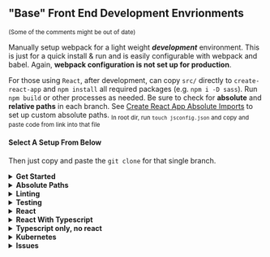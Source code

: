 ## "Base" Front End Development Envrionments

<sub>(Some of the comments might be out of
date)</sub>

Manually setup webpack for a light weight <em><strong>development</strong></em>
environment. This is just for a quick install & run and is easily configurable
with webpack and babel. Again, <strong>webpack configuration is not set up for
production</strong>.

For those using `React`, after development, can copy `src/` directly
to `create-react-app` and `npm install` all required packages
(e.g. `npm i -D sass`). Run `npm build` or other processes as needed.
Be sure to check for <strong>absolute</strong> and
<strong>relative paths</strong> in each branch. See
[Create React App Absolute Imports](https://create-react-app.dev/docs/importing-a-component/#absolute-imports)
to set up custom absolute paths. <sub>In root dir, run `touch jsconfig.json`
and copy and paste code from link into that file</sub>

#### Select A Setup From Below

Then just copy and paste the `git clone` for that single
branch.

<details>

<summary><strong>Get Started</strong></summary>

<sub>(Third party package updates may show errors. I will try to update this repo as often as I can.)</sub>

run `npm i` then `npm start` and go to `localhost:3000`.<br />
Uses `webpack-dev-server` for auto reloads on save.<br/>
Aboslute paths are set to `src` in `webpack.config.js` for
`main`, the other branches use `babel.config.js` to set
absolute routes.

Sass is already setup.

`Branch: main` is only html, js, and scss.

<strong>
Be sure to check the repository name for whether or not `SSH` or `https` is used in 
the copy and paste commands.
</strong>
<br />

To get all of the branches:
(To change directory name while cloning, add new name after repo):

```sh
git clone git@github.com:justin0979/devconfig.git new_name
```

For only the main branch:

```sh
git clone --branch main --single-branch --depth 1 https://github.com/justin0979/devconfig.git
```

To change favicon, add new favicon to `public` directory and change path to that favicon
in `plugins: [new HtmlWebpackPlugin({favicon: <new_favicon>})]` in both
`config/webpack.dev.js` and `config/webpack.prog.js`.

<hr />
</details>

<details>
<summary><b>Absolute Paths</b></summary>

If copying `src/` directly to `create-react-app`, be sure to either check each import
path **or** be sure to add `jsconfig.json` file to `create-react-app`. In `jsonconfig.json`:

```javascript
{
  "compilerOptions": {
    "baseUrl": "src"
  },
  "include": ["src"]
}
```

If above does not work, try `"include": ["./src"]` instead of `"include": ["src"]`.

</details>

<details>
<summary><b>Linting</b></summary>

Done through `webpack`. To disable, comment out or delete
the appropriate plugins in `config/webpack.common.js`.

For `.scss` files: [stylelint](https://stylelint.io/) <br />
For SCSS linting in all branches, the only setup is from the
[Getting started](https://stylelint.io/user-guide/get-started)
section from the docs.

</details>

<details>
<summary><b>Testing</b></summary>

Setup `jest` to not throw errors for importing .svg files, use mock files.

In the root directory, run:

```sh
mkdir __mocks__
```

Add mock files:

```sh
touch __mocks__/fileMock.js __mocks__/styleMock.js
```

Add to `fileMock.js`:

```javascript
module.exports = "test-file-stub";
```

Add to `styleMock.js`:

```javascript
module.exports = {};
```

Now create `jest.config.js` in root directory:

```sh
touch jest.config.js
```

Add/Update `jest.config.js`:

```javascript
module.exports = {
    roots: ["<rootDir>/src"],
    testMatch: [
        "**/__tests__/**/*.+(ts|tsx|js)",
        "**/?(*.)*(spec|test).*(ts|tsx|js)",
    ],
    transform: {
        "^.+\\.(ts|tsx)$": "ts-jest",
    },
    moduleNameMapper: {
        "\\.(css|less)$": "<rootDir>/__mocks__/styleMock.js",
        "\\.(gif|ttf|eot|svg)$": "<rootDir>/__mocks__/fileMock.js",
    },
};
```

</details>

<details>
<summary><b>React</b></summary>

For only the `react` branch,<br />
copy and paste:

```sh
git clone --branch react --single-branch --depth 1 https://github.com/justin0979/devconfig.git
```

run the following to clone and enter directory:

```sh
git clone --branch react --single-branch --depth 1 https://github.com/justin0979/devconfig.git \
  && cd devconfig \
  && npm i
```

to change directory name on install:

```ssh
git clone --branch react --single-branch --depth 1 https://github.com/justin0979/devconfig.git <new_name>
```

Alternatively, do the following for all branches:<br />
run the following to clone and enter directory:<br />

```sh
git clone --branch react https://github.com/justin0979/devconfig.git \
  && cd devconfig \
  && npm i
```

To access other branches, run `git checkout <branch name>`.<br />
e.g. `git checkout master`<br />
\*there is also a typescript with react in `Branch: react-ts`.

##### The following two commands use ssh instead of https.<br />

For cloning, entering directory and installing, run:<br />

```sh
git clone --branch react --single-branch --depth 1 git@github.com:justin0979/devconfig.git \
  && cd devconfig \
  && npm i
```

The same as above, but having all branches:<br />

```sh
git clone --branch react git@github.com:justin0979/devconfig.git \
  && cd devconfig \
  && npm i
```

##### The same as above but with starting VSC and running app.<br />

Only react branch:

```sh
git clone --branch react --single-branch --depth 1 git@github.com:justin0979/devconfig.git
```

Only react branch and entering and installing packages in devconfig dir:

```sh
git clone --branch react --single-branch --depth 1 git@github.com:justin0979/devconfig.git \
  && cd devconfig \
  && npm i \
  && npm start
```

All branches:

```sh
git clone --branch react git@github.com:justin0979/devconfig.git \
  && cd devconfig \
  && npm i \
  && npm start
```

<hr />
</details>

<details>
<summary><b>React With Typescript</b></summary>

Only react-ts branch:<br />

```sh
git clone --branch react-ts --single-branch --depth 1 git@github.com:justin0979/devconfig.git
```

Install only react-ts branch and enter the directory, install dependencies and start program:

```sh
git clone --branch react-ts --single-branch --depth 1 git@github.com:justin0979/devconfig.git \
  && cd devconfig \
  && npm i \
  && npm start
```

To install and change the dircetory name:

```ssh
git clone --branch react-ts --single-branch --depth 1 git@github.com:justin0979/devconfig.git <new_name>
```

All branches:

```sh
git clone --branch react-ts git@github.com:justin0979/devconfig.git \
  && cd devconfig \
  && npm i \
  && npm start
```

### Tests use only `jest`.

<details>
  <summary>Updating React w/ TypeScript Absolute Paths</summary>
  
For use of absolute paths like:

```javascript
import newFile from "&newdirname/newFile";
```

### Two ways:

### First way:

install [tsconfig-paths-webpack-plugin](https://www.npmjs.com/package/tsconfig-paths-webpack-plugin)

update `config/webpack.common.js`:

```javascript
import TsconfigPathsPlugin = require("tsconfig-paths-webpack-plugin");

module.exports = {
  resolve: {
    plugins: [
      new TsconfigPathsPlugin({
        configFile: "tsconfig.json"
      })
    ]
  }
}
```

then add the desired absolute paths to `tsconfig.json`:

```json
{
    "compilerOptions": {
        "paths": {
            "&components/*": ["src/components/*"]
        }
    }
}
```

### Second Way:

update the following:

<ul>
 <li>Update <code>babel.config.js</code>:
  
 ```sh
 module.exports = {
plugins: [
           "module-resolver", {
              root: ["./"],
               alias: {
                 "&newdirname": "./src/newdirname"
               }
             }
         ]
 }
 ```
 
 </li>
 <li>
 Update <code>tsconfig.json</code>:
 
   ```sh
{
     "compilerOptions": {
      "paths": {
        "&newdirname/*": ["./src/newdirname/*"]
     }
    }
}
   ```
   <ul>
    <li>
 If importing <code>index.ts</code> with:
      
      import { whatever } from "&newdirname";
      
      
 I had to add:
 
   ```sh
{
     "compilerOptions": {
      "paths": {
        "&newdirname": ["./src/newdirname"],  // <--- Add without '/*' at end of path
        "&newdirname/*": ["./src/newdirname/*"]
     }
    }
}
   ```
   </li>
   </ul>
   </li>
</ul>

The `tsconfig.json` comes from:
[TypeScript: Documentation Path mapping](https://www.typescriptlang.org/docs/handbook/module-resolution.html#path-mapping)

</details>

<hr />
</details>

<details>
<summary><b>Typescript only, no react</b></summary>

For only `typescript` already installed and ready for use:<br />
run the following to clone and enter directory:<br />

```sh
git clone --branch typescript --single-branch --depth 1 https://github.com/justin0979/devconfig.git
```

For all branches, follow steps from React section above.<br />
\*adjust the `tsconfig.json` file.

<hr />
</details>

<details>

<summary><strong>Kubernetes</strong></summary>

When using Kubernetes and needing to adjust where the project is running at, make the following change: <br />
From

```javascript
module.exports = {
  // ...
  devServer: {
    host: "0.0.0.0",
    port: 3000,
    hot: true,
    historyApiFallback: {
      index: "index.html"
    },
    overlay: true,
  },
  ...
}
```

to

```javascript
module.exports = {
  // ...
  devServer: {
    host: "0.0.0.0",
    port: 3000,
    hot: true,
    historyApiFallback: {
      index: "index.html"
   },
    overlay: true,
    public: "posts.com" // or whatever name will be (e.g., public: "ticketing.dev")
  },
  ...
```

<hr />
</details>

<details>

<summary><strong>Issues</strong></summary>

<details>

<summary>[SOLVED Issue] Unable to load wasm file to dist directory</summary>

Using `esbuild-wasm@0.8.27` in React program to transpile and bundle in browser, adding
`./node_modules/esbuild-wasm/esbuild.wasm` to `./public`
did not build with `esbuild.wasm` being added to `./dist`.<br />

##### SOLUTION for Unable to load wasm file to dist/

run

```ssh
npm i -D copy-webpack-plugin
```

In `webpack.common.config` add:

```javascript
const CopyWebpackPlugin = require("copy-webpack-plugin");

 module.exports = {
   ...,
   plugins: [
     new CopyWebpackPlugin({
      patterns: [
        {
          from: "public"
        }
      ]
     })
   ]
 };
```

</details>

<details>

<summary>[SOLVED for TS Issue] Unable to load `svg` files onto html img's</summary>

e.g.

```html
<img src="loader.svg" alt="stuff" />
```

~~I just opened the svg file and copied and pasted the `<svg>...</svg>` directly into the html file.~~<br />
`.svg` file added to `img` element with JS file by importing the `svg` file and `setAttribute("src", <svg filename>)`.

```javascript
import loader from "images/loader.svg";

const loaderDiv = document.getElementById("loader");
const imgSvg = document.createElement("img");
imgSvg.setAttribute("src", loader);
imgSvg.setAttribute("alt", "Loading");
loaderDiv.appendChild(imgSvg);
```

(May have overlooked a simple, direct, common sense way for adding directly to `index.html` though)

#### SOLUTION for Unable to load `svg` files onto html img's

Fixed above issue by adding `custom.d.ts` to root directory:

```javascript
// custom.d.ts

declare module "*.svg" {
  const ReactComponent: React.FunctionComponent<React.SVGAttributes<SVGElement>>;
  const content: string;
  export default content;
}
```

</details>

<details>
  <summary>Routing Issue</summary>

Check `output.publicPath` in `config/webpack.dev.js` and/or
`config/webpack.prod.js` and adjust according to your situation.

</details>
